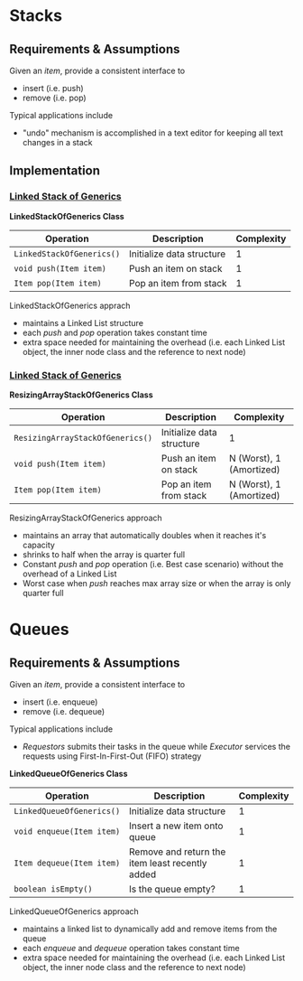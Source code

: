 # Stacks

## Requirements & Assumptions
Given an *item*, provide a consistent interface to

* insert (i.e. push)
* remove (i.e. pop)


Typical applications include

* "undo" mechanism is accomplished in a text editor for keeping all text changes in a stack


## Implementation


### [Linked Stack of Generics](../../src/main/java/com/rehmanz/stack/LinkedStackOfGenerics.java)



**LinkedStackOfGenerics Class**

| Operation | Description | Complexity |
| ----------| ----------- | ---------- |
| `LinkedStackOfGenerics()` | Initialize data structure | 1 |
| `void push(Item item)` | Push an item on stack | 1 |
| `Item pop(Item item)` | Pop an item from stack | 1 |

LinkedStackOfGenerics apprach
* maintains a Linked List structure
* each *push* and *pop* operation takes constant time
* extra space needed for maintaining the overhead (i.e. each Linked List object, the inner node class and the 
reference to next node)


### [Linked Stack of Generics](../../src/main/java/com/rehmanz/stack/ResizingArrayStackOfGenerics.java)



**ResizingArrayStackOfGenerics Class**

| Operation | Description | Complexity |
| ----------| ----------- | ---------- |
| `ResizingArrayStackOfGenerics()` | Initialize data structure | 1 |
| `void push(Item item)` | Push an item on stack | N (Worst), 1 (Amortized) |
| `Item pop(Item item)` | Pop an item from stack | N (Worst), 1 (Amortized) |

ResizingArrayStackOfGenerics approach
* maintains an array that automatically doubles when it reaches it's capacity
* shrinks to half when the array is quarter full
* Constant *push* and *pop* operation (i.e. Best case scenario) without the overhead of a Linked List
* Worst case when *push* reaches max array size or when the array is only quarter full 


# Queues

## Requirements & Assumptions
Given an *item*, provide a consistent interface to

* insert (i.e. enqueue)
* remove (i.e. dequeue)


Typical applications include

* *Requestors* submits their tasks in the queue while *Executor* services the requests using First-In-First-Out (FIFO)
strategy

**LinkedQueueOfGenerics Class**

| Operation | Description | Complexity |
| ----------| ----------- | ---------- |
| `LinkedQueueOfGenerics()` | Initialize data structure | 1 |
| `void enqueue(Item item)` | Insert a new item onto queue | 1 |
| `Item dequeue(Item item)` | Remove and return the item least recently added | 1 |
| `boolean isEmpty()` | Is the queue empty? | 1 |

LinkedQueueOfGenerics approach
* maintains a linked list to dynamically add and remove items from the queue
* each *enqueue* and *dequeue* operation takes constant time
* extra space needed for maintaining the overhead (i.e. each Linked List object, the inner node class and the 
reference to next node)